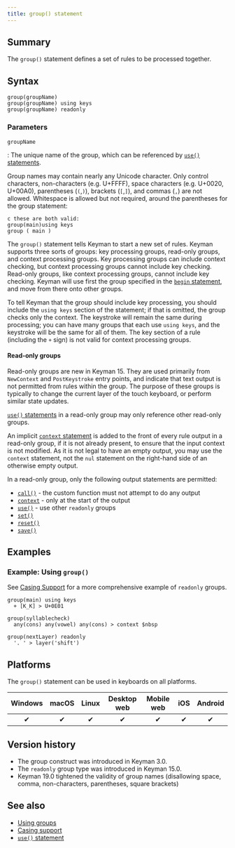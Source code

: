 ```yaml
---
title: group() statement
---
```


## Summary

The `group()` statement defines a set of rules to be processed together.

## Syntax

```keyman
group(groupName)
group(groupName) using keys
group(groupName) readonly
```

### Parameters

`groupName`

: The unique name of the group, which can be referenced by [`use()`
statements](use).

Group names may contain nearly any Unicode character. Only control characters,
non-characters (e.g. U+FFFF), space characters (e.g. U+0020, U+00A0),
parentheses (`(`,`)`), brackets (`[`,`]`), and commas (`,`) are not allowed.
Whitespace is allowed but not required, around the parentheses for the group
statement:

```
c these are both valid:
group(main)using keys
group ( main )
```

The `group()` statement tells Keyman to start a new set of rules. Keyman
supports three sorts of groups: key processing groups, read-only groups, and
context processing groups. Key processing groups can include context checking,
but context processing groups cannot include key checking. Read-only groups,
like context processing groups, cannot include key checking. Keyman will use
first the group specified in the [`begin` statement](begin), and move from
there onto other groups.

To tell Keyman that the group should include key processing, you should include
the `using keys` section of the statement; if that is omitted, the group checks
only the context. The keystroke will remain the same during processing; you can
have many groups that each use `using keys`, and the keystroke will be the same
for all of them. The key section of a rule (including the `+` sign) is not valid
for context processing groups.

#### Read-only groups

Read-only groups are new in Keyman 15. They are used primarily from `NewContext`
and `PostKeystroke` entry points, and indicate that text output is not permitted
from rules within the group. The purpose of these groups is typically to change
the current layer of the touch keyboard, or perform similar state updates.

[`use()` statements](use) in a read-only group may only reference other
read-only groups.

An implicit [`context` statement](context) is added to the front of every rule
output in a read-only group, if it is not already present, to ensure that the
input context is not modified. As it is not legal to have an empty output, you
may use the `context` statement, not the `nul` statement on the right-hand side
of an otherwise empty output.

In a read-only group, only the following output statements are permitted:

* [`call()`](call) - the custom function must not attempt to do any output
* [`context`](context) - only at the start of the output
* [`use()`](use) - use other `readonly` groups
* [`set()`](set)
* [`reset()`](reset)
* [`save()`](save)

## Examples

### Example: Using `group()`

See [Casing Support](../guide/casing-support) for a more comprehensive example of `readonly` groups.

```
group(main) using keys
  + [K_K] > U+0E01

group(syllablecheck)
  any(cons) any(vowel) any(cons) > context $nbsp

group(nextLayer) readonly
  '. ' > layer('shift')
```

## Platforms

The `group()` statement can be used in keyboards on all platforms.

| Windows | macOS | Linux | Desktop web | Mobile web | iOS | Android |
|:-------:|:-----:|:-----:|:-----------:|:----------:|:---:|:-------:|
|     ✔   |   ✔   |   ✔   |      ✔      |      ✔     |  ✔  |    ✔   |

## Version history

* The group construct was introduced in Keyman 3.0.
* The `readonly` group type was introduced in Keyman 15.0.
* Keyman 19.0 tightened the validity of group names (disallowing space, comma,
  non-characters, parentheses, square brackets)

## See also

* [Using groups](../guide/groups)
* [Casing support](../guide/casing-support)
* [`use()` statement](use)
